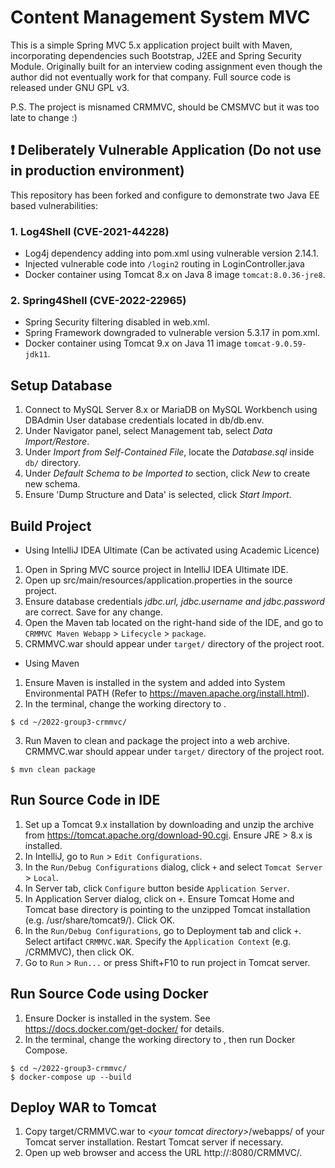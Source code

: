 # Content Management System MVC

This is a simple Spring MVC 5.x application project built with Maven, incorporating dependencies such Bootstrap, J2EE and Spring Security Module. Originally built for an interview coding assignment even though the author did not eventually work for that company. Full source code is released under GNU GPL v3.

P.S. The project is misnamed CRMMVC, should be CMSMVC but it was too late to change :)

## :exclamation: Deliberately Vulnerable Application (Do not use in production environment)
This repository has been forked and configure to demonstrate two Java EE based vulnerabilities:
### 1. Log4Shell (CVE-2021-44228)
- Log4j dependency adding into pom.xml using vulnerable version 2.14.1.
- Injected vulnerable code into `/login2` routing in LoginController.java
- Docker container using Tomcat 8.x on Java 8 image `tomcat:8.0.36-jre8`.

### 2. Spring4Shell (CVE-2022-22965)
- Spring Security filtering disabled in web.xml.
- Spring Framework downgraded to vulnerable version 5.3.17 in pom.xml.
- Docker container using Tomcat 9.x on Java 11 image `tomcat-9.0.59-jdk11`.

## Setup Database

1. Connect to MySQL Server 8.x or MariaDB on MySQL Workbench using DBAdmin User database credentials located in db/db.env.
2. Under Navigator panel, select Management tab, select _Data Import/Restore_.
3. Under _Import from Self-Contained File_, locate the _Database.sql_ inside `db/` directory.
4. Under _Default Schema to be Imported to_ section, click _New_ to create new schema.
5. Ensure 'Dump Structure and Data' is selected, click _Start Import_.

## Build Project

- Using IntelliJ IDEA Ultimate (Can be activated using Academic Licence)
1. Open in Spring MVC source project in IntelliJ IDEA Ultimate IDE.
2. Open up src/main/resources/application.properties in the source project.
3. Ensure database credentials _jdbc.url, jdbc.username and jdbc.password_ are correct. Save for any change.
4. Open the Maven tab located on the right-hand side of the IDE, and go to `CRMMVC Maven Webapp` >  `Lifecycle` > `package`.
5. CRMMVC.war should appear under `target/` directory of the project root.

- Using Maven
1. Ensure Maven is installed in the system and added into System Environmental PATH (Refer to https://maven.apache.org/install.html).
2. In the terminal, change the working directory to <Project Root>.
  ```
  $ cd ~/2022-group3-crmmvc/
  ```
3. Run Maven to clean and package the project into a web archive. CRMMVC.war should appear under `target/` directory of the project root.
  ```
  $ mvn clean package
  ```
## Run Source Code in IDE

1. Set up a Tomcat 9.x installation by downloading and unzip the archive from https://tomcat.apache.org/download-90.cgi. Ensure JRE > 8.x is installed.
2. In IntelliJ, go to `Run` > `Edit Configurations`.
3. In the `Run/Debug Configurations` dialog, click `+` and select `Tomcat Server` > `Local`.
4. In Server tab, click `Configure` button beside `Application Server`.
5. In Application Server dialog, click on `+`. Ensure Tomcat Home and Tomcat base directory is pointing to the unzipped Tomcat installation (e.g. /usr/share/tomcat9/).  Click OK.
6. In the `Run/Debug Configurations`, go to Deployment tab and click `+`. Select artifact `CRMMVC.WAR`. Specify the `Application Context` (e.g. /CRMMVC), then click OK.
7. Go to `Run` > `Run...` or press Shift+F10 to run project in Tomcat server.
  
## Run Source Code using Docker
  
1. Ensure Docker is installed in the system. See https://docs.docker.com/get-docker/ for details.
2. In the terminal, change the working directory to <Project Root>, then run Docker Compose.
  ```
  $ cd ~/2022-group3-crmmvc/
  $ docker-compose up --build
  ```

## Deploy WAR to Tomcat
  
1. Copy target/CRMMVC.war to _\<your tomcat directory\>_/webapps/ of your Tomcat server installation. Restart Tomcat server if necessary.
2. Open up web browser and access the URL http://<hostname>:8080/CRMMVC/.

